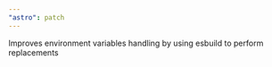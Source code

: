 ```yaml
---
"astro": patch
---
```


Improves environment variables handling by using esbuild to perform replacements

